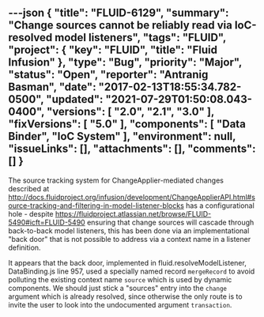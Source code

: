 ---json
{
  "title": "FLUID-6129",
  "summary": "Change sources cannot be reliably read via IoC-resolved model listeners",
  "tags": "FLUID",
  "project": {
    "key": "FLUID",
    "title": "Fluid Infusion"
  },
  "type": "Bug",
  "priority": "Major",
  "status": "Open",
  "reporter": "Antranig Basman",
  "date": "2017-02-13T18:55:34.782-0500",
  "updated": "2021-07-29T01:50:08.043-0400",
  "versions": [
    "2.0",
    "2.1",
    "3.0"
  ],
  "fixVersions": [
    "5.0"
  ],
  "components": [
    "Data Binder",
    "IoC System"
  ],
  "environment": null,
  "issueLinks": [],
  "attachments": [],
  "comments": []
}
---
The source tracking system for ChangeApplier-mediated changes described at <http://docs.fluidproject.org/infusion/development/ChangeApplierAPI.html#source-tracking-and-filtering-in-model-listener-blocks> has a configurational hole - despite <https://fluidproject.atlassian.net/browse/FLUID-5490#icft=FLUID-5490> ensuring that change sources will cascade through back-to-back model listeners, this has been done via an implementational "back door" that is not possible to address via a context name in a listener definition.

It appears that the back door, implemented in fluid.resolveModelListener, DataBinding.js line 957, used a specially named record `mergeRecord` to avoid polluting the existing context name `source` which is used by dynamic components. We should just stick a "sources" entry into the `change` argument which is already resolved, since otherwise the only route is to invite the user to look into the undocumented argument `transaction`.

        